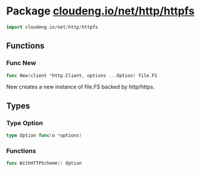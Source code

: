# Package [cloudeng.io/net/http/httpfs](https://pkg.go.dev/cloudeng.io/net/http/httpfs?tab=doc)

```go
import cloudeng.io/net/http/httpfs
```


## Functions
### Func New
```go
func New(client *http.Client, options ...Option) file.FS
```
New creates a new instance of file.FS backed by http/https.



## Types
### Type Option
```go
type Option func(o *options)
```

### Functions

```go
func WithHTTPScheme() Option
```







